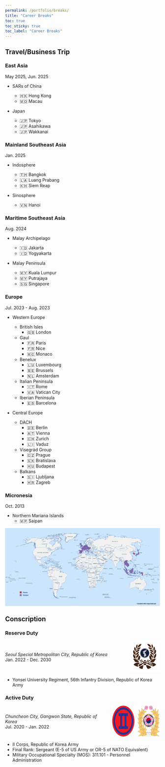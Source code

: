 ```yaml
---
permalink: /portfolio/breaks/
title: "Career Breaks"
toc: true
toc_sticky: true
toc_label: "Career Breaks"
---
```


## Travel/Business Trip

### East Asia

May 2025, Jun. 2025

- SARs of China
    - :hong_kong: Hong Kong
    - :macau: Macau

- Japan
    - :jp: Tokyo
    - :jp: Asahikawa
    - :jp: Wakkanai

### Mainland Southeast Asia

Jan. 2025

- Indosphere
    - :thailand: Bangkok
    - :laos: Luang Prabang
    - :cambodia: Siem Reap

- Sinosphere
    - :vietnam: Hanoi

### Maritime Southeast Asia

Aug. 2024

- Malay Archipelago
    - :indonesia: Jakarta
    - :indonesia: Yogyakarta

- Malay Peninsula
    - :malaysia: Kuala Lumpur
    - :malaysia: Putrajaya
    - :singapore: Singapore

### Europe

Jul. 2023 - Aug. 2023

- Western Europe
    - British Isles
        - :gb: London
    - Gaul
        - :fr: Paris
        - :fr: Nice
        - :monaco: Monaco
    - Benelux
        - :luxembourg: Luxembourg
        - :belgium: Brussels
        - :netherlands: Amsterdam
    - Italian Peninsula
        - :it: Rome
        - :vatican_city: Vatican City
    - Iberian Peninsula
        - :es: Barcelona

- Central Europe
    - DACH
        - :de: Berlin
        - :austria: Vienna
        - :switzerland: Zurich
        - :liechtenstein: Vaduz
    - Visegrád Group
        - :czech_republic: Prague
        - :slovakia: Bratislava
        - :hungary: Budapest
    - Balkans
        - :slovenia: Ljubljana
        - :croatia: Zagreb

### Micronesia

Oct. 2013

- Northern Mariana Islands
    - :northern_mariana_islands: Saipan



<img src="/assets/images/map_visited.png" alt="Visited Countries" style="display: block; margin: 0 auto;">



## Conscription

### Reserve Duty

<div style="display: flex; align-items: center;">
  <div style="width: 80%; padding-right: 10px;">
    <i>Seoul Special Metropolitan City, Republic of Korea</i>
    <br>Jan. 2022 - Dec. 2030
  </div>
  <div style="width: 20%;">
    <img src="/assets/images/logo_reserve.png" alt="ROKRF" width="100" height="100"/>
  </div>
</div>

- Yonsei University Regiment, 56th Infantry Division, Republic of Korea Army

### Active Duty

<div style="display: flex; align-items: center;">
  <div style="width: 70%; padding-right: 10px;">
    <i>Chuncheon City, Gangwon State, Republic of Korea</i>
    <br>Jul. 2020 - Jan. 2022
  </div>
  <div style="width: 15%; padding-right: 10px;">
    <img src="/assets/images/logo_corps.png" alt="II Corps" width="100" height="100"/>
  </div>
  <div style="width: 15%;">
    <img src="/assets/images/logo_army.png" alt="ROKA" width="100" height="100"/>
  </div>
</div>

- II Corps, Republic of Korea Army
- Final Rank: Sergeant (E-5 of US Army or OR-5 of NATO Equivalent)
- Military Occupational Specialty (MOS): 311.101 - Personnel Administration